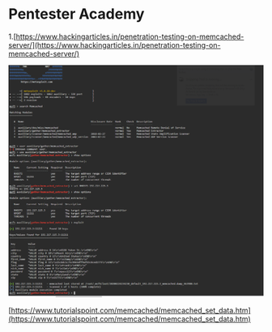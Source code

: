 # Pentester Academy

1.[https://www.hackingarticles.in/penetration-testing-on-memcached-server/](https://www.hackingarticles.in/penetration-testing-on-memcached-server/)

![Pentester%20Academy/aure.png](Pentester%20Academy/aure.png)

[https://www.tutorialspoint.com/memcached/memcached_set_data.htm](https://www.tutorialspoint.com/memcached/memcached_set_data.htm)
